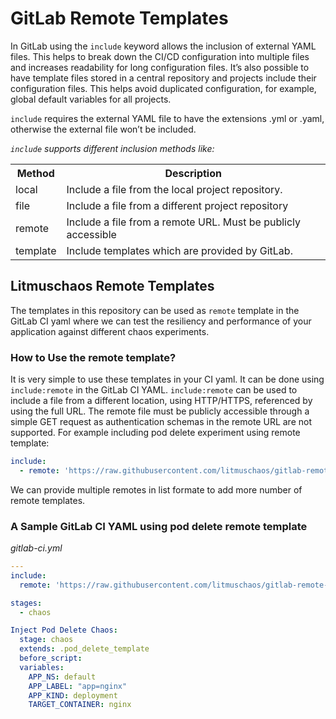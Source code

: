 # GitLab Remote Templates

In GitLab using the `include` keyword allows the inclusion of external YAML files. This helps to break down the CI/CD configuration into multiple files and increases readability for long configuration files. It’s also possible to have template files stored in a central repository and projects include their configuration files. This helps avoid duplicated configuration, for example, global default variables for all projects.

`include` requires the external YAML file to have the extensions .yml or .yaml, otherwise the external file won’t be included.

_`include` supports different inclusion methods like:_

<table style="width:100%">
  <tr>
    <th>Method</th>
    <th>Description</th>
  </tr>
  <tr>
    <td>local</td>
    <td>Include a file from the local project repository.</td>
</tr>
<tr>
    <td>file</td>
    <td>Include a file from a different project repository</td>
</tr>
<tr>
    <td>remote</td>
    <td>Include a file from a remote URL. Must be publicly accessible</td>
</tr>
<tr>
    <td>template</td>
    <td>Include templates which are provided by GitLab.</td>
</tr>
</table>

## Litmuschaos Remote Templates

The templates in this repository can be used as `remote` template in the GitLab CI yaml where we can test the resiliency and performance of your application against different chaos experiments.

### How to Use the remote template?

It is very simple to use these templates in your CI yaml. It can be done using `include:remote` in the GitLab CI YAML.
`include:remote` can be used to include a file from a different location, using HTTP/HTTPS, referenced by using the full URL. The remote file must be publicly accessible through a simple GET request as authentication schemas in the remote URL are not supported. 
For example including pod delete experiment using remote template:
```yaml
include:
  - remote: 'https://raw.githubusercontent.com/litmuschaos/gitlab-remote-templates/master/templates/pod-delete-template.yml'
```

We can provide multiple remotes in list formate to add more number of remote templates.

### A Sample GitLab CI YAML using pod delete remote template

_gitlab-ci.yml_
```yaml
---
include:
  remote: 'https://raw.githubusercontent.com/litmuschaos/gitlab-remote-templates/master/templates/pod-delete-template.yml'

stages:
  - chaos

Inject Pod Delete Chaos:
  stage: chaos
  extends: .pod_delete_template
  before_script:
  variables:
    APP_NS: default
    APP_LABEL: "app=nginx"
    APP_KIND: deployment
    TARGET_CONTAINER: nginx
```


